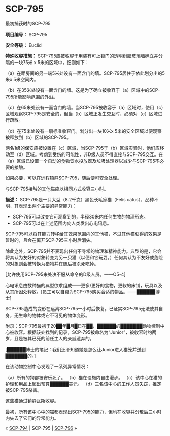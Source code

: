 # SCP-795
                        




最初捕获时的SCP-795



**项目编号：** SCP-795

**安全等级：** Euclid

**特殊收容措施：** SCP-795应被收容于用装有可上锁门的透明树脂玻璃墙确立并分隔的一块75米 x 5米的区域中，细则如下：

（a）在距房间的另一端5米处设有一面含门的墙。SCP-795居住于依此划分出的5米x 5米空间内。

（b）在35米处设有一面含门的墙。这是为了确立被收容于（a）区域中的SCP-795所能影响范围的外沿。

（c）在65米处设有一面含门的墙。当SCP-795被收容于（a）区域时，使用（c）区域观察SCP-795是安全的，但当（b）区域正发生交互时，必须对（c）区域进行疏散。

（d）在75米处设有一扇标准收容门。划分出一块10米x 5米的安全区域以便观察被释放到（b）区域的SCP-795。

两名1级的保安应被设置在（c）区域，当SCP-795于（b）区域实验时，他们应移动至（d）区域。考虑到受伤的可能性，非D级人员不得直接与SCP-795交互。在（a）区域已设置一个自动的食物饮水投放器及垃圾处理器以减少与SCP-795不必要的接触。

如果必要，可以在远程镇静SCP-795，随后便可安全处理。

与SCP-795接触的其他猫应以相同方式收容三小时。

**描述：** SCP-795是一只大型（8.2千克）黑色长毛家猫（Felis catus），品种不明，其表现出两个主要的异常能力：

- SCP-795可以改变它可观察到的，半径30米内任何生物的物理形态。
- SCP-795可以在上述范围内向人类发出心电讯息。

SCP-795可以将其能力转移给其效果范围内的其他猫，不过其他猫获得的效果是暂时的，且会在离开SCP-795三小时后消失。

除此之外，SCP-795并不表现出任何不寻常的物理和精神能力。典型的是，它会将其认为友好的对象转变为另一只猫（以便和它玩耍。）任何其认为不友好或危险的对象则会被转换为猎物并在随后被杀死吃掉。

[允许使用SCP-795来处决不服从命令的D级人员。——O5-4]

心电讯息由数种猫的典型欲求组成——更多/更好的食物，更软的床铺，玩具以及从其所困处释放。[员工可以自费为SCP-795购买合适的物品。——██████博士]

SCP-795造成的变形在远离SCP-795一小时后恢复。已证实SCP-795无法使其自身，无生命的物体或它不可见的物体变形。

附录：SCP-795最初于20██年█月█日在██，██████的███████动物控制中心被收容。根据该处找到的记录，SCP-795被命名为“Junior”，被收容时约两岁，且是被其已死的前任主人的亲戚遗弃的。

[██████博士的笔记：我们还不知道她是怎么让Junior进入猫笼并送到███████的。]

在该动物控制中心发现了一系列异常情况：

（a）所有的狗都被安乐死了。
（b）猫在设施内自由漫步。
（c）该中心在猫的护理和用品上超出预算██████美元。
（d）三名该中心的工作人员失踪，推定被SCP-795杀害。

这些猫通过镇静瓦斯收容。

最初，所有该中心中的猫都表现出SCP-795的能力，但均在收容并分散后三小时内失去了它们的异常能力。



« [SCP-794](/scp-794) | SCP-795 | [SCP-796](/scp-796) »





                    